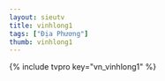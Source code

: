 ```yaml
---
layout: sieutv
title: vinhlong1
tags: ["Địa Phương"]
thumb: vinhlong1
---
```

{% include tvpro key="vn_vinhlong1" %}
